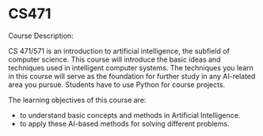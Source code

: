 # CS471
Course Description: 

CS 471/571 is an introduction to artificial intelligence, the subfield of computer science. This course will introduce the basic ideas and techniques used in intelligent computer systems. The techniques you learn in this course will serve as the foundation for further study in any AI-related area you pursue. Students have to use Python for course projects.

The learning objectives of this course are:
  - to understand basic concepts and methods in Artificial Intelligence.
  - to apply these AI-based methods for solving different problems.
